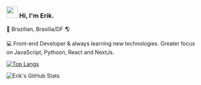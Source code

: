 ### <img src="https://media.giphy.com/media/hvRJCLFzcasrR4ia7z/giphy.gif" width="30px"> Hi, I'm Erik. <br>

🏡 Brazilian, Brasília/DF 🌎 <br>

💻 Front-end Developer & always learning new technologies. Greater focus on JavaScript, Pythoon, React and NextJs.  <br>

[![Top Langs](https://github-readme-stats.vercel.app/api/top-langs/?username=kinerik&layout=compact&theme=nightowl)](https://github.com/kinerik) <br>

![Erik's GitHub Stats](https://github-readme-stats.vercel.app/api?username=kinerik&hide=contribs,prs&theme=nightowl) <br>
